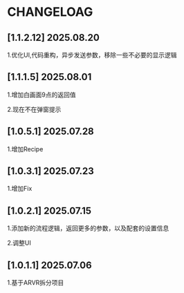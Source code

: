 # CHANGELOAG

## [1.1.2.12] 2025.08.20

1.优化UI,代码重构，异步发送参数，移除一些不必要的显示逻辑

## [1.1.1.5] 2025.08.01

1.增加白画面9点的返回值

2.现在不在弹窗提示

## [1.0.5.1] 2025.07.28

1.增加Recipe

## [1.0.3.1] 2025.07.23

1.增加Fix

## [1.0.2.1] 2025.07.15

1.添加新的流程逻辑，返回更多的参数，以及配套的设置信息

2.调整UI

## [1.0.1.1] 2025.07.06

1.基于ARVR拆分项目
